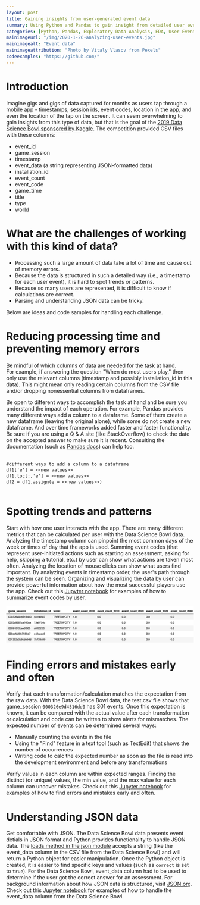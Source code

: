 ```yaml
---
layout: post
title: Gaining insights from user-generated event data
summary: Using Python and Pandas to gain insight from detailed user event logs   
categories: [Python, Pandas, Exploratory Data Analysis, EDA, User Events]
mainimageurl: "/img/2020-1-26-analyzing-user-events.jpg"
mainimagealt: "Event data"
mainimageattribution: "Photo by Vitaly Vlasov from Pexels"
codeexamples: "https://github.com/"
---
```


<h1 class="h4">Introduction</h1>
Imagine gigs and gigs of data captured for months as users tap through a mobile app - timestamps, session ids, event codes, location in the app, and even the location of the tap on the screen.   It can seem overwhelming to gain insights from this type of data, but that is the goal of the <a href="https://www.kaggle.com/c/data-science-bowl-2019/overview" target="_blank">2019 Data Science Bowl sponsored by Kaggle</a>.  The competition provided CSV files with these columns:
<ul>
	<li>event_id</li>
	<li>game_session</li>
	<li>timestamp</li>
	<li>event_data (a string representing JSON-formatted data)</li>
	<li>installation_id</li>
	<li>event_count</li>
	<li>event_code</li>
	<li>game_time</li>
	<li>title</li>
	<li>type</li>
	<li>world</li>
</ul>

<h1 class="h4">What are the challenges of working with this kind of data?</h1>
<ul>
	<li>Processing such a large amount of data take a lot of time and cause out of memory errors. </li>
	<li>Because the data is structured in such a detailed way (i.e., a timestamp for each user event), it is hard to spot trends or patterns.</li>
	<li>Because so many users are represented, it is difficult to know if calculations are correct.</li>
	<li>Parsing and understanding JSON data can be tricky.</li>
</ul>
Below are ideas and code samples for handling each challenge.

<h1 class="h4">Reducing processing time and preventing memory errors</h1>
<p class="ml-4"><text class="font-weight-bold">Be mindful of which columns of data are needed for the task at hand.</text> <br/> 
For example, if answering the question "When do most users play," then only use the relevant columns (timestamp and possibly installation_id in this data).  This might mean only reading certain columns from the CSV file and/or dropping nonessential columns from dataframes.
</p>

<p class="ml-4">
<text class="font-weight-bold">Be open to different ways to accomplish the task at hand and be sure you understand the impact of each operation.</text>
For example, Pandas provides many different ways add a column to a dataframe.  Some of them create a new dataframe (leaving the original alone), while some do not create a new dataframe.  And over time frameworks added faster and faster functionality.  Be sure if you are using a Q & A site (like StackOverflow) to check the date on the accepted answer to make sure it is recent.  Consulting the documentation (such as <a href='https://pandas.pydata.org/docs/index.html'> Pandas docs</a>) can help too. 
</p>

<pre class="ml-4">
<code class="language-Python">
#different ways to add a column to a dataframe
df1['e'] = &lt;&lt;new values&gt;&gt;
df1.loc[:,'e'] = &lt;&lt;new values&gt;&gt;
df2 = df1.assign(e = &lt;&lt;new values&gt;&gt;)
</code>
</pre>

<h1 class="h4">Spotting trends and patterns</h1>
<p class="ml-4">
<text class="font-weight-bold">Start with how one user interacts with the app.</text>  There are many different metrics that can be calculated per user with the Data Science Bowl data.  Analyzing the timestamp column can pinpoint the most common days of the week or times of day that the app is used.  Summing event codes (that represent user-initiated actions such as starting an assessment, asking for help, skipping a tutorial, etc.) by user can show what actions are taken most often.  Analyzing the location of mouse clicks can show what users find important.  By analyzing events in timestamp order, the user's path through the system can be seen. Organizing and visualizing the data by user can provide powerful information about how the most successful players use the app.  Check out this <a href="{{ page.codeexamples }}" target="_blank"> Jupyter notebook</a> for examples of how to summarize event codes by user.              
</p>

<div class="mb-4">
	<img alt="Datafame of event summary" class="img-thumbnail" src="../img/EventSummary.png" />
</div>  

<h1 class="h4">Finding errors and mistakes early and often</h1>
<p class="ml-4">
<text class="font-weight-bold">Verify that each transformation/calculation matches the expectation from the raw data.</text>  With the Data Science Bowl data, the test.csv file shows that game_session <code class="font-italic">000326e9d4516dd0</code> has 301 events. Once this expectation is known, it can be compared with the actual value after each transformation or calculation and code can be written to show alerts for mismatches. The expected number of events can be determined several ways: 
<ul>
	<li>Manually counting the events in the file </li>
	<li>Using the "Find" feature in a text tool (such as TextEdit) that shows the number of occurrences</li>
	<li>Writing code to calc the expected number as soon as the file is read into the development environment and before any transformations</li>
</ul>
</p>

<p class="ml-4">
<text class="font-weight-bold">Verify values in each column are within expected ranges.</text>  Finding the distinct (or unique) values, the min value, and the max value for each column can uncover mistakes.  Check out this <a href="{{ page.codeexamples }}" target="_blank"> Jupyter notebook</a> for examples of how to find errors and mistakes early and often.
</p>


<h1 class="h4">Understanding JSON data</h1> 
<p class="ml-4">
<text class="font-weight-bold">Get comfortable with JSON.</text>
The Data Science Bowl data presents event detials in JSON format and Python provides functionality to handle JSON data.  The <a href="https://docs.python.org/3.7/library/json.html" target="_blank">loads method in the json module<a>  accepts a string (like the event_data column in the CSV file from the Data Science Bowl) and will return a Python object for easier manipulation.  Once the Python object is created, it is easier to find specific keys and values (such as <code class="font-italic">correct</code> is set to <code class="font-italic">true</code>).  For the Data Science Bowl, event_data column had to be used to determine if the user got the correct answer for an assessment.  For background information about how JSON data is structured, visit <a href="https://www.json.org/json-en.html">JSON.org</a>.  Check out this <a href="{{ page.codeexamples }}" target="_blank"> Jupyter notebook</a> for examples of how to handle the event_data column from the Data Science Bowl.
</p>



